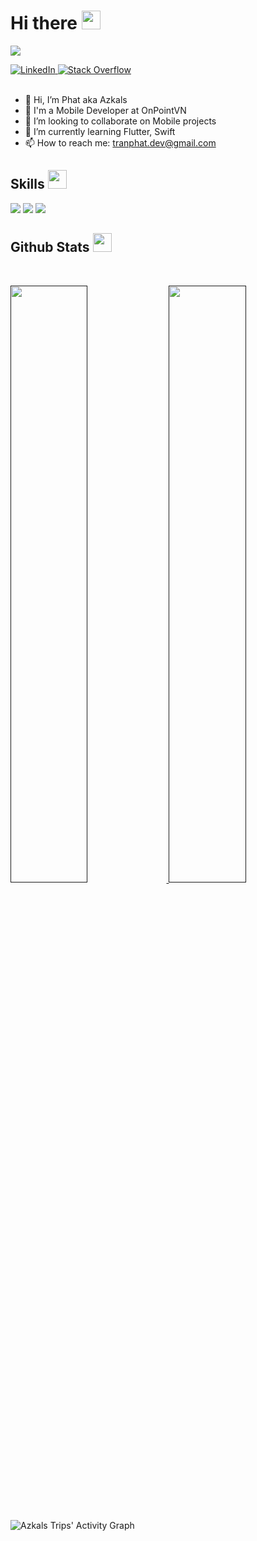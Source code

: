 <h1> Hi there <img src = "https://raw.githubusercontent.com/MartinHeinz/MartinHeinz/master/wave.gif" width = 30px> </h1>
<p align='center'>
</p>

<p>
  <a><img src="https://readme-typing-svg.herokuapp.com?&font=IBM+Plex+Sans&color=abcdef&size=20&lines=Welcome+to+my+GitHub+Profile!;I'm+a+Mobile+Developer"/>
  </a>
</p>

<a href="https://www.linkedin.com/in/tranphat47/" target="_blank">
    <img alt="LinkedIn" src="https://img.shields.io/badge/LinkedIn-0077B5?style=for-the-badge&logo=linkedin&logoColor=white">
</a>   
<a href="" target="_blank">
    <img alt="Stack Overflow" src="https://img.shields.io/badge/Stack_Overflow-FE7A16?style=for-the-badge&logo=stack-overflow&logoColor=white">
</a>  
<br/>
<br/>

- 👋 Hi, I’m Phat aka Azkals
- 💼 I'm a Mobile Developer at OnPointVN
- 👯 I’m looking to collaborate on Mobile projects
- 🌱 I’m currently learning Flutter, Swift
- 📫 How to reach me: tranphat.dev@gmail.com
<!-- 
<br/>

<div align="center">
  <a href="https://open.spotify.com/user/f6xkl52xfncisib61jjeveczr">
    <img src="https://readme-spotify-tingz.vercel.app/api/now-playing">
  </a>
</div> -->

<h2> Skills <img src = "https://media2.giphy.com/media/QssGEmpkyEOhBCb7e1/giphy.gif?cid=ecf05e47a0n3gi1bfqntqmob8g9aid1oyj2wr3ds3mg700bl&rid=giphy.gif" width = 30px> </h2>
<p>
<div>
  <img src="https://img.shields.io/badge/-Flutter-027DFD?style=for-the-badge&logo=flutter&logoColor=027DFD&labelColor=282828">
  <img src="https://img.shields.io/badge/-Dart-0553B1?style=for-the-badge&logo=dart&logoColor=0553B1&labelColor=282828">
  <img src="https://img.shields.io/badge/-Swift-F05138?style=for-the-badge&logo=swift&logoColor=F05138&labelColor=282828">
</div>
</p>

<h2> Github Stats  <img src = "https://i.pinimg.com/originals/65/c4/f4/65c4f452571be1261e9c623f7da488ac.gif" width = 30px> </h2>
<br/>
<p align="left">
  <a href="">
  <img width="49.5%" src="https://github-readme-stats.vercel.app/api?username=phatth47&show_icons=true&theme=gruvbox&hide_border=true" />
    <img width="49.5%" src="https://github-readme-streak-stats.herokuapp.com/?user=phatth47&theme=gruvbox&hide_border=true" />
  </a>
</p>
<br>

![Azkals Trips' Activity Graph](https://activity-graph.herokuapp.com/graph?username=phatth47&custom_title=Azkals%20Trips's%20Contribution%20Graph&theme=gruvbox&bg_color=282828&hide_border=true&line=d1a01f&point=c58545)
